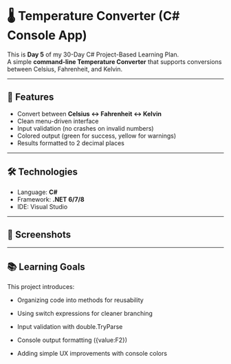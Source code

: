 # 🌡️ Temperature Converter (C# Console App)

This is **Day 5** of my 30-Day C# Project-Based Learning Plan.  
A simple **command-line Temperature Converter** that supports conversions between Celsius, Fahrenheit, and Kelvin.

---

## 🚀 Features
- Convert between **Celsius ↔ Fahrenheit ↔ Kelvin**  
- Clean menu-driven interface  
- Input validation (no crashes on invalid numbers)  
- Colored output (green for success, yellow for warnings)  
- Results formatted to 2 decimal places  

---

## 🛠️ Technologies
- Language: **C#**  
- Framework: **.NET 6/7/8**  
- IDE: Visual Studio  

---

## 📸 Screenshots


---
## 📚 Learning Goals

This project introduces:

- Organizing code into methods for reusability

- Using switch expressions for cleaner branching

- Input validation with double.TryParse

- Console output formatting ({value:F2})

- Adding simple UX improvements with console colors
